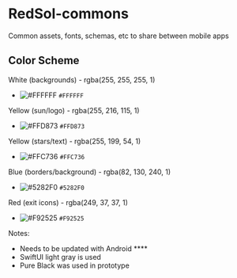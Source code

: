 # RedSol-commons
Common assets, fonts, schemas, etc to share between mobile apps


## Color Scheme

White (backgrounds) - rgba(255, 255, 255, 1)
- ![#FFFFFF](https://via.placeholder.com/15/FFFFFF/000000?text=+) `#FFFFFF`

Yellow (sun/logo) - rgba(255, 216, 115, 1)
- ![#FFD873](https://via.placeholder.com/15/FFD873/000000?text=+) `#FFD873`

Yellow (stars/text) - rgba(255, 199, 54, 1)
- ![#FFC736](https://via.placeholder.com/15/FFC736/000000?text=+) `#FFC736`

Blue (borders/background) - rgba(82, 130, 240, 1)
- ![#5282F0](https://via.placeholder.com/15/5282F0/000000?text=+) `#5282F0`

Red (exit icons) - rgba(249, 37, 37, 1)
- ![#F92525](https://via.placeholder.com/15/F92525/000000?text=+) `#F92525`


Notes: 
- Needs to be updated with Android ****
- SwiftUI light gray is used
- Pure Black was used in prototype



